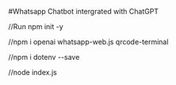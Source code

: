 #Whatsapp Chatbot intergrated with ChatGPT

//Run npm init -y

//npm i openai whatsapp-web.js qrcode-terminal

//npm i dotenv --save

//node index.js
